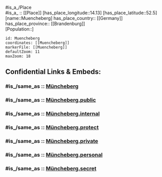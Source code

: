 ﻿---
confidential: public
isDeleted: false
location:
- 52.5
- 14.13
mapmarker: city
mapzoom:
- 7
- 12
SpocWebEntityId: 32669
tags:
- geo/City
type: City
---

#is_a_/Place  
#is_a_ :: [[Place]] 
[has_place_longitude::14.13] 
[has_place_latitude::52.5] 
[name::Muencheberg] 
has_place_country:: [[Germany]]  
has_place_province:: [[Brandenburg]]  
[Population::] 



```leaflet
id: Muencheberg
coordinates: [[Muencheberg]] 
markerFile: [[Muencheberg]] 
defaultZoom: 11 
maxZoom: 18
```


## Confidential Links & Embeds: 

### #is_/same_as :: [Müncheberg](/_Standards/Earth/Continent/Europe/Europe~Central/Germany/Germany~East/Brandenburg/counties~Brandenburg/Märkisch-Oderland/cities~Oderland/Müncheberg.md) 

### #is_/same_as :: [Müncheberg.public](/_public/Earth/Continent/Europe/Europe~Central/Germany/Germany~East/Brandenburg/counties~Brandenburg/Märkisch-Oderland/cities~Oderland/Müncheberg.public.md) 

### #is_/same_as :: [Müncheberg.internal](/_internal/Earth/Continent/Europe/Europe~Central/Germany/Germany~East/Brandenburg/counties~Brandenburg/Märkisch-Oderland/cities~Oderland/Müncheberg.internal.md) 

### #is_/same_as :: [Müncheberg.protect](/_protect/Earth/Continent/Europe/Europe~Central/Germany/Germany~East/Brandenburg/counties~Brandenburg/Märkisch-Oderland/cities~Oderland/Müncheberg.protect.md) 

### #is_/same_as :: [Müncheberg.private](/_private/Earth/Continent/Europe/Europe~Central/Germany/Germany~East/Brandenburg/counties~Brandenburg/Märkisch-Oderland/cities~Oderland/Müncheberg.private.md) 

### #is_/same_as :: [Müncheberg.personal](/_personal/Earth/Continent/Europe/Europe~Central/Germany/Germany~East/Brandenburg/counties~Brandenburg/Märkisch-Oderland/cities~Oderland/Müncheberg.personal.md) 

### #is_/same_as :: [Müncheberg.secret](/_secret/Earth/Continent/Europe/Europe~Central/Germany/Germany~East/Brandenburg/counties~Brandenburg/Märkisch-Oderland/cities~Oderland/Müncheberg.secret.md)


